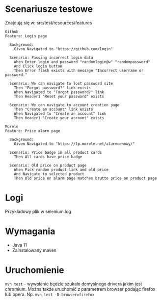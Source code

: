# Scenariusze testowe
Znajdują się w: src/test/resources/features

```
Github
Feature: Login page

  Background:
    Given Navigated to "https://github.com/login"

  Scenario: Passing incorrect login data
    When Enter login and password "randomlogin@w" "randompassword"
    And Click login button
    Then Error flash exists with message "Incorrect username or password."

  Scenario: We can navigate to lost password site
    Then "Forgot password?" link exists
    When Navigated to "Forgot password?" link
    Then Header1 "Reset your password" exists

  Scenario: We can navigate to account creation page
    Then "Create an account" link exists
    When Navigated to "Create an account" link
    Then Header1 "Create your account" exists
```

```
Morele
Feature: Price alarm page

  Background:
    Given Navigated to "https://lp.morele.net/alarmcenowy/"

  Scenario: Price badge in all product cards
    Then All cards have price badge

  Scenario: Old price on product page
    When Pick random product link and old price
    And Navigate to selected product
    Then Old price on alarm page matches brutto price on product page
```

# Logi
Przykładowy plik w selenium.log

# Wymagania
- Java 11
- Zainstalowany maven

# Uruchomienie
`mvn test` - wywołanie będzie szukało domyślnego drivera jakim jest chromium. Można także uruchomić z parametrem browser
podając firefox lub opera.
Np. `mvn test -D browser=firefox`
